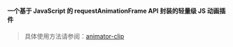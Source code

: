 #### 一个基于 JavaScript 的 requestAnimationFrame API 封装的轻量级 JS 动画插件

> 具体使用方法请参阅：[animator-clip](https://www.mvi-web.cn/library/animator-clip)
